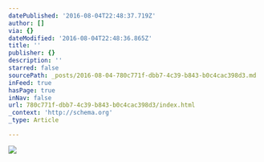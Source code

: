 ```yaml
---
datePublished: '2016-08-04T22:48:37.719Z'
author: []
via: {}
dateModified: '2016-08-04T22:48:36.865Z'
title: ''
publisher: {}
description: ''
starred: false
sourcePath: _posts/2016-08-04-780c771f-dbb7-4c39-b843-b0c4cac398d3.md
inFeed: true
hasPage: true
inNav: false
url: 780c771f-dbb7-4c39-b843-b0c4cac398d3/index.html
_context: 'http://schema.org'
_type: Article

---
```

![](https://the-grid-user-content.s3-us-west-2.amazonaws.com/5b97c7cd-186d-4333-b691-c6f03d118c00.jpg)